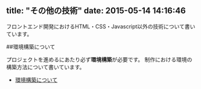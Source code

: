 title: "その他の技術"
date: 2015-05-14 14:16:46
---
フロントエンド開発におけるHTML・CSS・Javascript以外の技術について書いています。

##環境構築について

プロジェクトを進めるにあたり必ず**環境構築**が必要です。
制作における環境の構築方法について書いています。

-  [環境構築について](/other-page/base.html)
